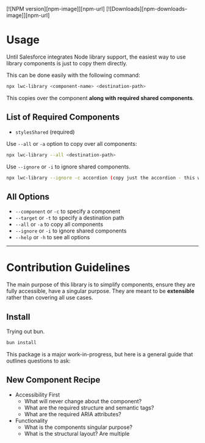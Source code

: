 [![NPM version][npm-image]][npm-url] [![Downloads][npm-downloads-image]][npm-url]

# Usage

Until Salesforce integrates Node library support, the easiest way to use library components is just to copy them directly.  
  
This can be done easily with the following command:
```bash
npx lwc-library <component-name> <destination-path>
```
  
This copies over the component **along with required shared components**.

## List of Required Components
- `stylesShared` (required)
  
Use `--all` or `-a` option to copy over all components:
```bash
npx lwc-library --all <destination-path>
```

Use `--ignore` or `-i` to ignore shared components.  
```bash
npx lwc-library --ignore -c accordion (copy just the accordion - this will break!)
```


## All Options
- `--component` or `-c` to specify a component
- `--target` or `-t` to specify a destination path
- `--all` or `-a` to copy all components
- `--ignore` or `-i` to ignore shared components
- `--help` or `-h` to see all options

---

# Contribution Guidelines

The main purpose of this library is to simplify components, ensure they are fully accessible, have a singular purpose. They are meant to be **extensible** rather than covering all use cases.  

## Install
Trying out bun.
```bash
bun install
```  

This package is a major work-in-progress, but here is a general guide that outlines questions to ask:

## New Component Recipe

- Accessibility First
  - What will never change about the component?
  - What are the required structure and semantic tags?
  - What are the required ARIA attributes?
- Functionality
  - What is the components singular purpose?
  - What is the structural layout? Are multiple <template>s needed?
  - What are the functional variants?
  - Are there slots?
  - Does it make sense to abstract any logic or use a utility?
- Application & Data
  - How does it react to a larger application and data?
  - What datasources does it subscribe to?
- Style Base and Classes
  - What is the most basic / generic / opinionated style?
  - What are some binary customization options (CSS Classes)?
- Style Customization
  - What are the ::part(s) to be defined?
  - What are the most obvious CSS Variables to add custom style?

## CSS Variable Naming Conventions (WIP)
### Theme-Level
Use single dashes for theme-level variables. These are variables that are used across the entire application. They are the base truth for the application.
  
Three Examples:  
- `primary-color`
- `secondary-color`
- `background-color`

### Component-Level
Use BEM for component-level variables. These are variables that are used within a component. They read defaults from the theme-level variables (typically in a `themeable.css` file).
  
Three Examples:  
- `button__primary-color`
- `button__secondary-color`
- `button__background-color`
